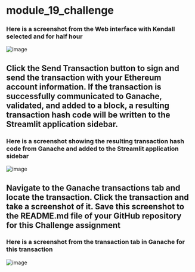 # module_19_challenge

### Here is a screenshot from the Web interface with Kendall selected and for half hour
![image](https://github.com/ObyNtech/module_19_challenge/assets/132803426/6c8bca9e-a632-4edf-a16f-f8dfcbcaf1d3)

## Click the Send Transaction button to sign and send the transaction with your Ethereum account information. If the transaction is successfully communicated to Ganache, validated, and added to a block, a resulting transaction hash code will be written to the Streamlit application sidebar.

### Here is a screenshot showing the resulting transaction hash code from Ganache and added to the Streamlit application sidebar
![image](https://github.com/ObyNtech/module_19_challenge/assets/132803426/9b2dd4a1-2ba8-4c34-90ca-c7dedb01000a)

## Navigate to the Ganache transactions tab and locate the transaction. Click the transaction and take a screenshot of it. Save this screenshot to the README.md file of your GitHub repository for this Challenge assignment

### Here is a screenshot from the transaction tab in Ganache for this transaction
![image](https://github.com/ObyNtech/module_19_challenge/assets/132803426/f78c92a3-5617-477a-b3f3-f7eb285a75b7)

